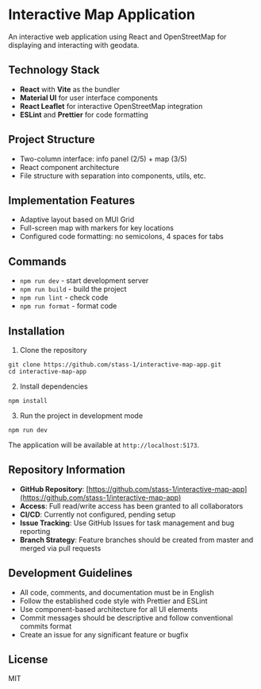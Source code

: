 # Interactive Map Application

An interactive web application using React and OpenStreetMap for displaying and interacting with geodata.

## Technology Stack

- **React** with **Vite** as the bundler
- **Material UI** for user interface components
- **React Leaflet** for interactive OpenStreetMap integration
- **ESLint** and **Prettier** for code formatting

## Project Structure

- Two-column interface: info panel (2/5) + map (3/5)
- React component architecture
- File structure with separation into components, utils, etc.

## Implementation Features

- Adaptive layout based on MUI Grid
- Full-screen map with markers for key locations
- Configured code formatting: no semicolons, 4 spaces for tabs

## Commands

- `npm run dev` - start development server
- `npm run build` - build the project
- `npm run lint` - check code
- `npm run format` - format code

## Installation

1. Clone the repository
```
git clone https://github.com/stass-1/interactive-map-app.git
cd interactive-map-app
```

2. Install dependencies
```
npm install
```

3. Run the project in development mode
```
npm run dev
```

The application will be available at `http://localhost:5173`.

## Repository Information

- **GitHub Repository**: [https://github.com/stass-1/interactive-map-app](https://github.com/stass-1/interactive-map-app)
- **Access**: Full read/write access has been granted to all collaborators
- **CI/CD**: Currently not configured, pending setup
- **Issue Tracking**: Use GitHub Issues for task management and bug reporting
- **Branch Strategy**: Feature branches should be created from master and merged via pull requests

## Development Guidelines

- All code, comments, and documentation must be in English
- Follow the established code style with Prettier and ESLint
- Use component-based architecture for all UI elements
- Commit messages should be descriptive and follow conventional commits format
- Create an issue for any significant feature or bugfix

## License

MIT